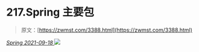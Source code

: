 <!--yml
category: 未分类
date: 0001-01-01 00:00:00
--->

# 217.Spring 主要包

> 原文：[https://zwmst.com/3388.html](https://zwmst.com/3388.html)

   [ *Spring* ](https://zwmst.com/spring)*[ <time datetime="2021-09-18T10:27:52+08:00"> 2021-09-18 </time> ](https://zwmst.com/3388.html)  ![](img/4724b68066a640da6d7c7c2c8a064b0b.png)*